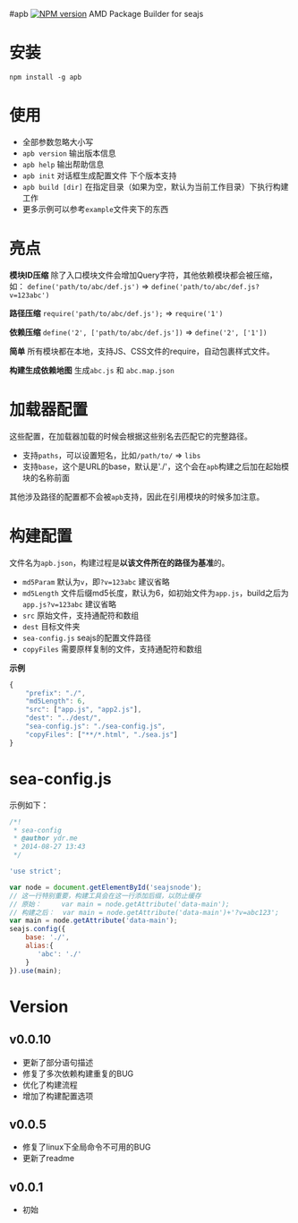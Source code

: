 #apb [![NPM version](https://img.shields.io/npm/v/apb.svg?style=flat)](https://npmjs.org/package/apb)
AMD Package Builder for seajs



# 安装
```
npm install -g apb
```



# 使用
* 全部参数忽略大小写
* `apb version` 输出版本信息
* `apb help` 输出帮助信息
* `apb init` 对话框生成配置文件 下个版本支持
* `apb build [dir]` 在指定目录（如果为空，默认为当前工作目录）下执行构建工作
* 更多示例可以参考`example`文件夹下的东西




# 亮点
**模块ID压缩**
除了入口模块文件会增加Query字符，其他依赖模块都会被压缩，如：
`define('path/to/abc/def.js')`  =>
`define('path/to/abc/def.js?v=123abc')`

**路径压缩**
`require('path/to/abc/def.js');` =>
`require('1')`
  
**依赖压缩**
`define('2', ['path/to/abc/def.js'])`  =>
`define('2', ['1'])`
  
**简单**
所有模块都在本地，支持JS、CSS文件的require，自动包裹样式文件。

**构建生成依赖地图**
生成`abc.js` 和 `abc.map.json`



# 加载器配置
这些配置，在加载器加载的时候会根据这些别名去匹配它的完整路径。

* 支持`paths`，可以设置短名，比如`/path/to/` => `libs`
* 支持`base`，这个是URL的base，默认是'./'，这个会在`apb`构建之后加在起始模块的名称前面

其他涉及路径的配置都不会被`apb`支持，因此在引用模块的时候多加注意。



# 构建配置
文件名为`apb.json`，构建过程是**以该文件所在的路径为基准**的。

* `md5Param` 默认为`v`，即`?v=123abc` 建议省略
* `md5Length` 文件后缀md5长度，默认为6，如初始文件为`app.js`，build之后为`app.js?v=123abc` 建议省略
* `src` 原始文件，支持通配符和数组
* `dest` 目标文件夹
* `sea-config.js` seajs的配置文件路径
* `copyFiles` 需要原样复制的文件，支持通配符和数组



**示例**
```js
{
    "prefix": "./",
    "md5Length": 6,
    "src": ["app.js", "app2.js"],
    "dest": "../dest/",
    "sea-config.js": "./sea-config.js",
    "copyFiles": ["**/*.html", "./sea.js"]
}
```


# sea-config.js
示例如下：
```js
/*!
 * sea-config
 * @author ydr.me
 * 2014-08-27 13:43
 */

'use strict';

var node = document.getElementById('seajsnode');
// 这一行特别重要，构建工具会在这一行添加后缀，以防止缓存
// 原始：     var main = node.getAttribute('data-main');
// 构建之后：  var main = node.getAttribute('data-main')+'?v=abc123';
var main = node.getAttribute('data-main');
seajs.config({
    base: './',
    alias:{
       'abc': './'
    }
}).use(main);
```


# Version
## v0.0.10
* 更新了部分语句描述
* 修复了多次依赖构建重复的BUG
* 优化了构建流程
* 增加了构建配置选项

## v0.0.5
* 修复了linux下全局命令不可用的BUG
* 更新了readme

## v0.0.1
* 初始

